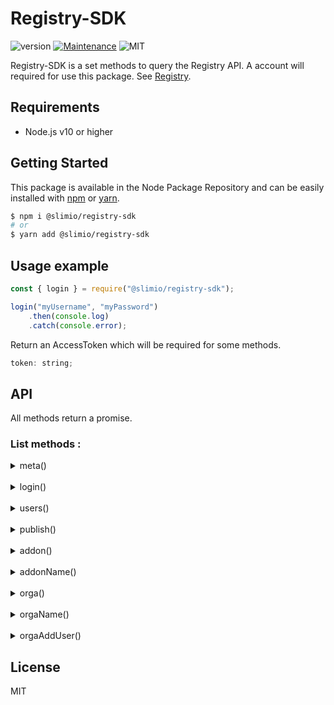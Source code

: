 # Registry-SDK
![version](https://img.shields.io/badge/version-0.1.0-blue.svg)
[![Maintenance](https://img.shields.io/badge/Maintained%3F-yes-green.svg)](https://github.com/SlimIO/is/commit-activity)
![MIT](https://img.shields.io/github/license/mashape/apistatus.svg)

Registry-SDK is a set methods to query the Registry API. A account will required for use this package. See [Registry](https://github.com/SlimIO/Registry).

## Requirements
- Node.js v10 or higher

## Getting Started

This package is available in the Node Package Repository and can be easily installed with [npm](https://docs.npmjs.com/getting-started/what-is-npm) or [yarn](https://yarnpkg.com).

```bash
$ npm i @slimio/registry-sdk
# or
$ yarn add @slimio/registry-sdk
```

## Usage example
```js
const { login } = require("@slimio/registry-sdk");

login("myUsername", "myPassword")
    .then(console.log)
    .catch(console.error);
```
Return an AccessToken which will be required for some methods.
```js
token: string;
```

## API
All methods return a promise.

### List methods :

<details><summary>meta()</summary>

<br />

__*Service metadata.*__

---

Argument | Value | Required? | Notes 
--- | --- | :---: | --- 

<br />

- Do this :
```js
const { meta } = require("@slimio/registry-sdk");

meta().then(console.log).catch(console.error);
```

- Return :
```js
{
    uptime: number
}
```
</details>

<br />

<details><summary>login()</summary>

<br />

__*Authenticate a user and get an AccessToken.*__

---

Argument | Value | Required? | Notes 
--- | --- | :---: | --- 
myUsername | String | ✅ | Your name 
myPassword | String | ✅ | Your password 

<br />

- Do this :
```js
const { login } = require("@slimio/registry-sdk");

login("myUsername", "myPassword")
    .then(console.log)
    .catch(console.error);
```

- Return :
```js
string;
```
</details>

<br />

<details><summary>users()</summary>

<br />

__*Create a new user.*__

---

Argument | Value | Required? | Notes 
--- | --- | :---: | --- 
newUsername | String | ✅ | User name 
newPassword | String | ✅ | User password 

<br />

- Do this :
```js
const { users } = require("@slimio/registry-sdk");

users("newUsername", "newPassword")
    .then(console.log)
    .catch(console.error);
```

- Return :
```js
{
    userId: number;
}
```
</details>

<br />

<details><summary>publish()</summary>

<br />

__*Create or update an Addon release. This endpoint require an AccessToken.*__

---

Argument | Value | Required? | Notes 
--- | --- | :---: | --- 
pathOfAddonMainDir | String | ✅ | path of the addon main directory 
myToken | String | ✅ | My token obtained with login()

>⚠️ publish() to need that your main directory must contain package.json and slimio.toml files !

<br />

- Do this :
```js
const { login, publish } = require("@slimio/registry-sdk");

async function main() {
    const myToken = await login("myUsername", "myPassword");
    const addonId = await publish("pathOfAddonMainDir", myToken);

    return addonId;
}

main().then(console.log).catch(console.error);
```

- Return :
```js
{
    addonId: number
}
```
</details>

<br />

<details><summary>addon()</summary>

<br />

__*Get all available addons.*__

---

Argument | Value | Required? | Notes 
--- | --- | :---: | --- 

<br />

- Do this :
```js
const { addon } = require("@slimio/registry-sdk");

addon().then(console.log).catch(console.error);
```

- Return :
```js
[index: number]: string;
```
```js
// Example :
[
    "memory",
    "socket",
    "etc."
]
```
</details>

<br />

<details><summary>addonName()</summary>

<br />

__*Get a given addon by his name.*__

---

Argument | Value | Required? | Notes 
--- | --- | :---: | --- 
name | String | ✅ | Addon name

<br />

- Do this :
```js
const { addonName } = require("@slimio/registry-sdk");

addonName("name").then(console.log).catch(console.error);
```

- Return :
```js
{
    name: string,
    description: string,
    git: string,
    createdAt: Date,
    updatedAt: Date,
    author: {
        username: string,
        description: string
    },
    organisations: {
        name: string,
        createdAt: Date,
        updatedAt: Date
    },
    version: [
        {
            version: string,
            createdAt: string
        }
    ]
}
```
</details>

<br />

<details><summary>orga()</summary>

<br />

__*Get all organisations.*__

---

Argument | Value | Required? | Notes 
--- | --- | :---: | --- 

<br />

- Do this :
```js
const { orga } = require("@slimio/registry-sdk");

orga().then(console.log).catch(console.error);
```

- Return :
```js
{
    [name: string]: {
        description: string,
        owner: string,
        users: string[]
        addons: string[]
    }
}
```
</details>

<br />

<details><summary>orgaName()</summary>

<br />

__*Get an organisation by his name.*__

---

Argument | Value | Required? | Notes 
--- | --- | :---: | --- 
name | String | ✅ | Organisation name

<br />

- Do this :
```js
const { orgaName } = require("@slimio/registry-sdk");

orgaName("name").then(console.log).catch(console.error);
```

- Return :
```js
{
    name: string,
    description: string,
    createdAt: Date,
    updatedAt: Date,
    owner: {
        username: string,
        createdAt: Date,
        updatedAt: Date
    },
    users: [
        {
            username: string,
            createdAt: Date,
            updatedAt: Date
        }
    ]
    addons: [
        {
            name: string,
            description: string,
            git: string,
            createdAt: Date,
            updatedAt: Date
        }
    ]
}
```
</details>

<br />

<details><summary>orgaAddUser()</summary>

<br />

__*Add a user to an organisation. This endpoint require an AccessToken.*__

---

Argument | Value | Required? | Notes 
--- | --- | :---: | --- 
orgaName | String | ✅ | Organisation name
newUsername | String | ✅ | User name to insert to organisation
myToken | String | ✅ | My token obtained with login() 

<br />

- Do this :
```js
const { login, orgaAddUser } = require("@slimio/registry-sdk");

async function main() {
    const myToken = await login("myUsername", "myPassword");
    const interfaceRet = await orgaAddUser("orgaName", "newUsername", myToken);

    return interfaceRet;
}

main().then(console.log).catch(console.error);
```
- Return :

```js
{
    createdAt: date,
    updatedAt: date,
    organisationId: number,
    userId: number
}
```
</details>

## License
MIT
